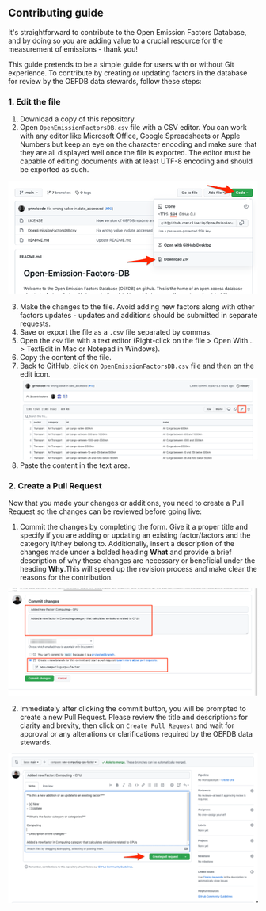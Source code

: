 ## Contributing guide

It's straightforward to contribute to the Open Emission Factors Database, and by doing so you are adding value to a crucial resource for the measurement of emissions - thank you! 

This guide pretends to be a simple guide for users with or without Git experience. To contribute by creating or updating factors in the database for review by the OEFDB data stewards, follow these steps:

### 1. Edit the file
1. Download a copy of this repository.
2. Open `OpenEmissionFactorsDB.csv` file with a CSV editor. You can work with any editor like Microsoft Office, Google Spreadsheets or Apple Numbers but keep an eye on the character encoding and make sure that they are all displayed well once the file is exported. The editor must be capable of editing documents with at least UTF-8 encoding and should be exported as such.

![Download button](./img/download.png)

3. Make the changes to the file. Avoid adding new factors along with other factors updates - updates and additions should be submitted in separate requests.
4. Save or export the file as a `.csv` file separated by commas.
5. Open the `csv` file with a text editor (Right-click on the file > Open With... > TextEdit in Mac or Notepad in Windows).
6. Copy the content of the file.
7. Back to GitHub, click on `OpenEmissionFactorsDB.csv` file and then on the edit icon.
   ![Edit icon](./img/edit.png)
8. Paste the content in the text area.

### 2. Create a Pull Request

Now that you made your changes or additions, you need to create a Pull Request so the changes can be reviewed before going live:

1. Commit the changes by completing the form. Give it a proper title and specify if you are adding or updating an existing factor/factors and the category it/they belong to. Additionally, insert a description of the changes made under a bolded heading **What** and provide a brief description of why these changes are necessary or beneficial under the heading **Why**.This will speed up the revision process and make clear the reasons for the contribution.

![Commiting changes](./img/commit.png)

2. Immediately after clicking the commit button, you will be prompted to create a new Pull Request. Please review the title and descriptions for clarity and brevity, then click on `Create Pull Request` and wait for approval or any alterations or clarifications required by the OEFDB data stewards.

![Pull Request creation](./img/pull-request.png)

